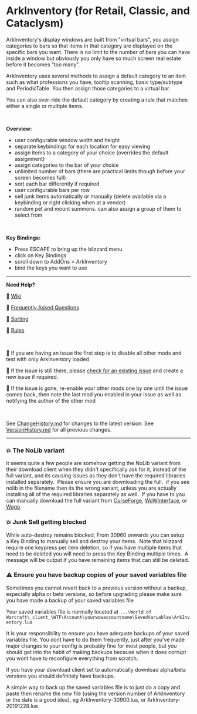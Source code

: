 ﻿# ArkInventory (for Retail, Classic, and Cataclysm)

ArkInventory's display windows are built from "virtual bars", you assign categories to bars so that items in that category are displayed on the specific bars you want. There is no limit to the number of bars you can have inside a window but obviously you only have so much screen real estate before it becomes "too many".

ArkInventory uses several methods to assign a default category to an item such as what professions you have, tooltip scanning, basic type/subtype and PeriodicTable. You then assign those categories to a virtual bar.

You can also over-ride the default category by creating a rule that matches either a single or multiple items.

<br>

**Overview:**
- user configurable window width and height
- separate keybindings for each location for easy viewing
- assign items to a category of your choice (overrides the default assignment)
- assign categories to the bar of your choice
- unlimited number of bars (there are practical limits though before your screen becomes full)
- sort each bar differently if required
- user configurable bars per row
- sell junk items automatically or manually (delete available via a keybinding or right clicking when at a vendor)
- random pet and mount summons.  can also assign a group of them to select from

<br>

**Key Bindings:**
- Press ESCAPE to bring up the blizzard menu
- click on Key Bindings
- scroll down to AddOns > ArkInventory
- bind the keys you want to use

---

**Need Help?**

:memo: [Wiki](https://github.com/arkayenro/arkinventory/wiki)

:memo: [Frequently Asked Questions](https://github.com/arkayenro/arkinventory/wiki/FAQ)

:memo: [Sorting](https://github.com/arkayenro/arkinventory/wiki/UserGuide_HowTo_Sorting)

:memo: [Rules](https://github.com/arkayenro/arkinventory/wiki/Rules)

<br>

:memo: If you are having an issue the first step is to disable all other mods and test with only ArkInventory loaded

:memo: If the issue is still there, please [check for an existing issue](https://github.com/arkayenro/arkinventory/issues) and create a new issue if required.

:memo: If the issue is gone, re-enable your other mods one by one until the issue comes back, then note the last mod you enabled in your issue as well as notifying the author of the other mod

<br>

See [ChangeHistory.md](https://github.com/arkayenro/arkinventory/blob/master/ChangeHistory.md) for changes to the latest version.
See [VersionHistory.md](https://github.com/arkayenro/arkinventory/blob/master/VersionHistory.md) for all previous changes.

---

### :boom: The NoLib variant

it seems quite a few people are somehow getting the NoLib variant from their download client when they didn't specifically ask for it, instead of the full variant, and its causing issues as they don't have the required libraries installed separately.  Please ensure you are downloading the full.  if you see nolib in the filename then its the wrong variant, unless you are actually installing all of the required libraries separately as well.  If you have to you can manually download the full variant from [CurseForge](https://www.curseforge.com/wow/addons/ark-inventory), [WoWInterface](https://www.wowinterface.com/downloads/info6488-ArkInventory.html), or [Wago](https://addons.wago.io/addons/arkinventory).

### :boom: Junk Sell getting blocked

While auto-destroy remains blocked, From 30960 onwards you can setup a Key Binding to manually sell and destroy your items.  Note that blizzard require one keypress per item deletion, so if you have multiple items that need to be deleted you will need to press the Key Binding multiple times.  A message will be output if you have remaining items that can still be deleted.

### :warning: Ensure you have backup copies of your saved variables file

Sometimes you cannot revert back to a previous version without a backup, especially alpha or beta versions, so before upgrading please make sure you have made a backup of your saved variables file

Your saved variables file is normally located at `...\World of Warcraft\_client_\WTF\Account\yourwowaccountname\SavedVariables\ArkInventory.lua`

It is your responsibility to ensure you have adequate backups of your saved variables file.  You dont have to do them frequently, just after you've made major changes to your config is probably fine for most people, but you should get into the habit of making backups because when it does corrupt you wont have to reconfigure everything from scratch.

If you have your download client set to automatically download alpha/beta versions you should definitely have backups.

A simple way to back up the saved variables file is to just do a copy and paste then rename the new file (using the version number of ArkInventory or the date is a good idea), eg ArkInventory-30900.lua, or ArkInventory-20191228.lua

